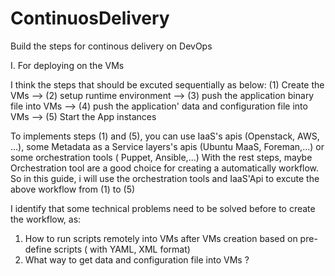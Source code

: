 # ContinuosDelivery
Build the steps for continous delivery on DevOps

I. For deploying on the VMs

I think the steps that should be excuted sequentially as below:
(1) Create the VMs --> (2) setup runtime environment --> (3) push the application binary file into VMs --> (4) push the application' data and configuration file into VMs --> (5) Start the App instances

To implements steps (1) and (5), you can use IaaS's apis (Openstack, AWS, ...), some Metadata as a Service layers's apis (Ubuntu MaaS, Foreman,...) or some orchestration tools ( Puppet, Ansible,...)
With the rest steps, maybe Orchestration tool are a good choice for creating a automatically workflow.
So in this guide, i will use the orchestration tools and IaaS'Api to excute the above workflow from (1) to (5)

I identify that some technical problems need to be solved before to create the workflow, as:
1. How to run scripts remotely into VMs after VMs creation based on pre-define scripts ( with YAML, XML format)
2. What way to get data and configuration file into VMs ?
